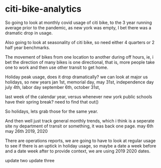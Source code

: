 # citi-bike-analytics

So going to look at monthly covid usage of citi bike, to the 3 year running average prior to the pandemic, as new york was empty, 
I bet there was a dramatic drop in usage.

Also going to look at seasonality of citi bike, 
so need either 4 quarters or 2 half year benchmarks.

The movement of bikes from one location to another during off hours, ie, i bet the direction of many bikes is one directional, that is, 
more people take one to work and then use other transit to get home.

Holiday peak usage, does it drop dramatically?
we can look at major us holidays, so new years jan 1st, memorial day, may 31st, independence day july 4th, labor day september 6th, october 31st, 

last week of the calendar year, versus whenever new york public schools have their spring break? need to find that out()

So holidays, lets grab those for the same year.

And then well just track general monthly trends, which i think is a seperate site ny department of transit or something, it was back one page.
may 6th may 26th 2019, 2020

There are operations reports, we are going to have to look at regular usage to see if there is an uptick in holiday usage, 
so maybe a date a week before and a date week after to provide context, we are using 2019 2020 dates.

update two
update three
